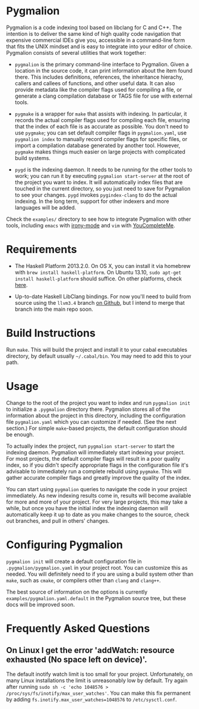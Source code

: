 Pygmalion
=========

Pygmalion is a code indexing tool based on libclang for C and C++. The
intention is to deliver the same kind of high quality code navigation
that expensive commercial IDEs give you, accessible in a command-line
form that fits the UNIX mindset and is easy to integrate into your
editor of choice. Pygmalion consists of several utilities that work
together:

* `pygmalion` is the primary command-line interface to
  Pygmalion. Given a location in the source code, it can print
  information about the item found there. This includes definitions,
  references, the inheritance hierachy, callers and callees of
  functions, and other useful data.  It can also provide metadata like
  the compiler flags used for compiling a file, or generate a clang
  compilation database or TAGS file for use with external
  tools.

* `pygmake` is a wrapper for `make` that assists with indexing. In
  particular, it records the actual compiler flags used for compiling
  each file, ensuring that the index of each file is as accurate as
  possible. You don't need to use `pygmake`; you can set default
  compiler flags in `pygmalion.yaml`, use `pygmalion index` to
  manually record compiler flags for specific files, or import a
  compilation database generated by another tool. However, `pygmake`
  makes things much easier on large projects with complicated build
  systems.

* `pygd` is the indexing daemon. It needs to be running for the other
  tools to work; you can run it by executing `pygmalion start-server`
  at the root of the project you want to index.  It will automatically
  index files that are touched in the current directory, so you just
  need to save for Pygmalion to see your changes. `pygd` invokes
  `pygindex-clang` to do the actual indexing. In the long term,
  support for other indexers and more languages will be added.

Check the `examples/` directory to see how to integrate Pygmalion with
other tools, including `emacs` with
[irony-mode](https://github.com/Sarcasm/irony-mode) and `vim` with
[YouCompleteMe](https://github.com/Valloric/YouCompleteMe).

Requirements
============

- The Haskell Platform 2013.2.0. On OS X, you can install it via
  homebrew with `brew install haskell-platform`. On Ubuntu 13.10,
  `sudo apt-get install haskell-platform` should suffice. On other
  platforms, check [here](http://www.haskell.org/platform/).

- Up-to-date Haskell LibClang bindings. For now you'll need to build
  from source using the `llvm3.4` branch
  [on Github](https://github.com/chetant/LibClang/tree/llvm3.4), but I
  intend to merge that branch into the main repo soon.

Build Instructions
==================

Run `make`. This will build the project and install it to your cabal
executables directory, by default usually `~/.cabal/bin`. You may need
to add this to your path.

Usage
=====

Change to the root of the project you want to index and run `pygmalion init`
to initialize a `.pygmalion` directory there. Pygmalion stores
all of the information about the project in this directory, including
the configuration file `pygmalion.yaml` which you can customize if
needed. (See the next section.) For simple `make`-based projects, the
default configuration should be enough.

To actually index the project, run `pygmalion start-server` to start
the indexing daemon. Pygmalion will immediately start indexing your
project. For most projects, the default compiler flags will result in
a poor quality index, so if you didn't specify appropriate flags in
the configuration file it's advisable to immediately run a complete
rebuild using `pygmake`. This will gather accurate compiler flags and
greatly improve the quality of the index.

You can start using `pygmalion` queries to navigate the code in your
project immediately. As new indexing results come in, results will
become available for more and more of your project. For very large
projects, this may take a while, but once you have the initial index
the indexing daemon will automatically keep it up to date as you make
changes to the source, check out branches, and pull in others'
changes.

Configuring Pygmalion
=====================

`pygmalion init` will create a default configuration file in
`.pygmalion/pygmalion.yaml` in your project root. You can customize
this as needed. You will definitely need to if you are using a build
system other than `make`, such as `cmake`, or compilers other than
`clang` and `clang++`.

The best source of information on the options is currently
`examples/pygmalion.yaml.default` in the Pygmalion source tree, but
these docs will be improved soon.

Frequently Asked Questions
==========================

On Linux I get the error 'addWatch: resource exhausted (No space left on device)'.
----------------------------------------------------------------------------------

The default inotify watch limit is too small for your
project. Unfortunately, on many Linux installations the limit is
unreasonably low by default. Try again after running
`sudo sh -c 'echo 1048576 > /proc/sys/fs/inotify/max_user_watches'`.
You can make this fix permanent by adding
`fs.inotify.max_user_watches=1048576` to `/etc/sysctl.conf`.
